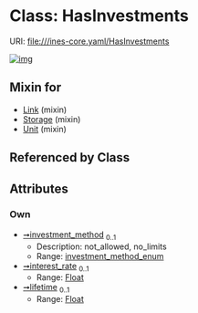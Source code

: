 
# Class: HasInvestments



URI: [file:///ines-core.yaml/HasInvestments](file:///ines-core.yaml/HasInvestments)


[![img](https://yuml.me/diagram/nofunky;dir:TB/class/[Unit]uses%20-.->[HasInvestments&#124;investment_method:investment_method_enum%20%3F;interest_rate:float%20%3F;lifetime:float%20%3F],[Storage]uses%20-.->[HasInvestments],[Link]uses%20-.->[HasInvestments],[Unit],[Storage],[Link])](https://yuml.me/diagram/nofunky;dir:TB/class/[Unit]uses%20-.->[HasInvestments&#124;investment_method:investment_method_enum%20%3F;interest_rate:float%20%3F;lifetime:float%20%3F],[Storage]uses%20-.->[HasInvestments],[Link]uses%20-.->[HasInvestments],[Unit],[Storage],[Link])

## Mixin for

 * [Link](Link.md) (mixin) 
 * [Storage](Storage.md) (mixin) 
 * [Unit](Unit.md) (mixin) 

## Referenced by Class


## Attributes


### Own

 * [➞investment_method](hasInvestments__investment_method.md)  <sub>0..1</sub>
     * Description: not_allowed, no_limits
     * Range: [investment_method_enum](investment_method_enum.md)
 * [➞interest_rate](hasInvestments__interest_rate.md)  <sub>0..1</sub>
     * Range: [Float](types/Float.md)
 * [➞lifetime](hasInvestments__lifetime.md)  <sub>0..1</sub>
     * Range: [Float](types/Float.md)
